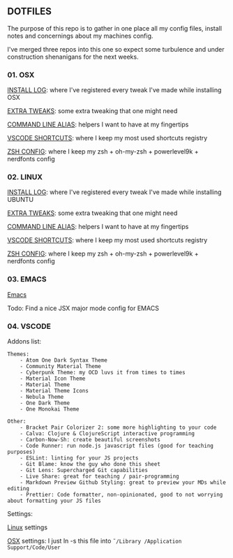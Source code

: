 ## DOTFILES

The purpose of this repo is to gather in one place all my config files, install notes and concernings about my machines config.

I've merged three repos into this one so expect some turbulence and under construction shenanigans for the next weeks.

### 01. OSX

[INSTALL LOG](/osx/docs/install-log.md): where I've registered every tweak I've made while installing OSX

[EXTRA TWEAKS](/osx/docs/tweaks.md): some extra tweaking that one might need

[COMMAND LINE ALIAS](/osx/alias/.alias): helpers I want to have at my fingertips

[VSCODE SHORTCUTS](/osx/docs/vscode-notes.md): where I keep my most used shortcuts registry

[ZSH CONFIG](/osx/docs/zsh-config.md): where I keep my zsh + oh-my-zsh + powerlevel9k + nerdfonts config

### 02. LINUX

[INSTALL LOG](/linux/docs/install-log.md): where I've registered every tweak I've made while installing UBUNTU

[EXTRA TWEAKS](/linux/docs/tweaks.md): some extra tweaking that one might need

[COMMAND LINE ALIAS](/linux/alias/.alias): helpers I want to have at my fingertips

[VSCODE SHORTCUTS](/linux/docs/vscode-notes.md): where I keep my most used shortcuts registry

[ZSH CONFIG](/linux/docs/zsh-config.md): where I keep my zsh + oh-my-zsh + powerlevel9k + nerdfonts config

### 03. EMACS

[Emacs](/emacs)

Todo: Find a nice JSX major mode config for EMACS

### 04. VSCODE

Addons list:

    Themes:
        - Atom One Dark Syntax Theme
        - Community Material Theme
        - Cyberpunk Theme: my OCD luvs it from times to times
        - Material Icon Theme
        - Material Theme
        - Material Theme Icons
        - Nebula Theme
        - One Dark Theme
        - One Monokai Theme

    Other:
        - Bracket Pair Colorizer 2: some more highlighting to your code
        - Calva: Clojure & ClojureScript interactive programming
        - Carbon-Now-Sh: create beautiful screenshots
        - Code Runner: run node.js javascript files (good for teaching purposes)
        - ESLint: linting for your JS projects
        - Git Blame: know the guy who done this sheet
        - Git Lens: Supercharged Git capabilities
        - Live Share: great for teaching / pair-programming
        - Markdown Preview Github Styling: great to preview your MDs while editing
        - Prettier: Code formatter, non-opinionated, good to not worrying about formatting your JS files

Settings:

[Linux](/linux/vscode/settings.json) settings

[OSX](/osx/vscode/settings.json) settings: I just ln -s this file into `˜/Library /Application Support/Code/User`
